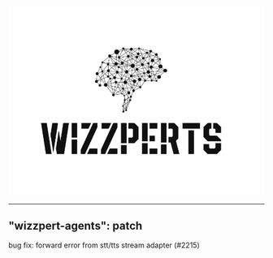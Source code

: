 ![Wizzpert Logo](wizzpert-plugins/assets/logo.png)

---
"wizzpert-agents": patch
---

bug fix: forward error from stt/tts stream adapter (#2215)
